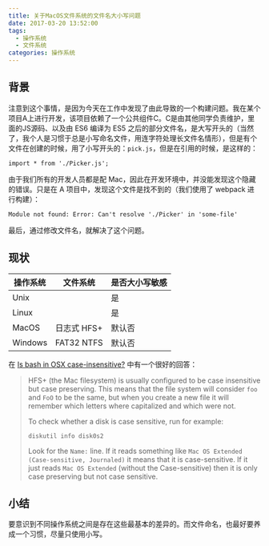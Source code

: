 ```yaml
---
title: 关于MacOS文件系统的文件名大小写问题
date: 2017-03-20 13:52:00
tags: 
  - 操作系统
  - 文件系统
categories: 操作系统
---
```


## 背景

注意到这个事情，是因为今天在工作中发现了由此导致的一个构建问题。我在某个项目A上进行开发，该项目依赖了一个公共组件C。C是由其他同学负责维护，里面的JS源码、以及由 ES6 编译为 ES5 之后的部分文件名，是大写开头的（当然了，我个人是习惯于总是小写命名文件，用连字符处理长文件名情形），但是有个文件在创建的时候，用了小写开头的：`pick.js`，但是在引用的时候，是这样的：

```
import * from './Picker.js';
```

由于我们所有的开发人员都是配 Mac，因此在开发环境中，并没能发现这个隐藏的错误。只是在 A 项目中，发现这个文件是找不到的（我们使用了 webpack 进行构建）：

```
Module not found: Error: Can't resolve './Picker' in 'some-file'
```

最后，通过修改文件名，就解决了这个问题。

<!-- more -->


## 现状

| 操作系统  | 文件系统     | 是否大小写敏感   |
|----------|-------------|----------------|
| Unix     |             | 是             |
| Linux    |             | 是             |
| MacOS    | 日志式 HFS+  | 默认否         |
| Windows  | FAT32 NTFS  | 默认否         |


在 [Is bash in OSX case-insensitive?](http://apple.stackexchange.com/questions/22297/is-bash-in-osx-case-insensitive) 中有一个很好的回答：

> HFS+ (the Mac filesystem) is usually configured to be case insensitive but case preserving. This means that the file system will consider `foo` and `FoO` to be the same, but when you create a new file it will remember which letters where capitalized and which were not.
> 
> To check whether a disk is case sensitive, run for example:
> 
> `diskutil info disk0s2`
> 
> Look for the `Name:` line. If it reads something like `Mac OS Extended (Case-sensitive, Journaled)` it means that it is case-sensitive. If it just reads `Mac OS Extended` (without the Case-sensitive) then it is only case preserving but not case sensitive.

## 小结

要意识到不同操作系统之间是存在这些最基本的差异的。而文件命名，也最好要养成一个习惯，尽量只使用小写。

